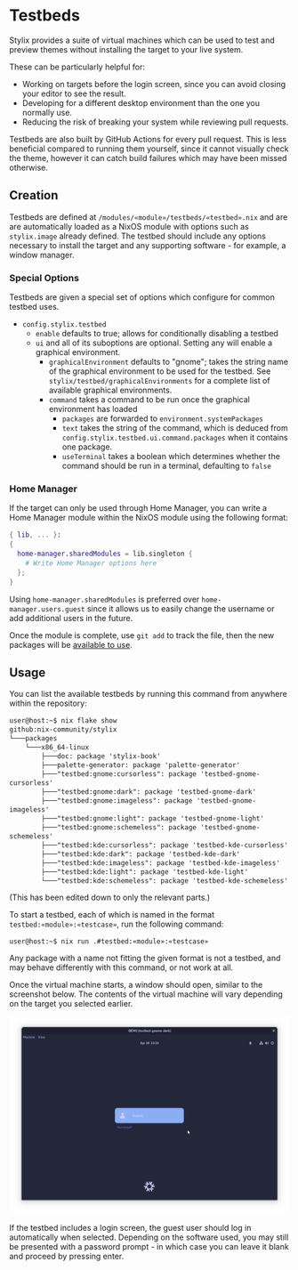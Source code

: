 # Testbeds

Stylix provides a suite of virtual machines which can be used to test and
preview themes without installing the target to your live system.

These can be particularly helpful for:

- Working on targets before the login screen, since you can avoid closing your
editor to see the result.
- Developing for a different desktop environment than the one you normally use.
- Reducing the risk of breaking your system while reviewing pull requests.

Testbeds are also built by GitHub Actions for every pull request. This is less
beneficial compared to running them yourself, since it cannot visually check the
theme, however it can catch build failures which may have been missed otherwise.

## Creation

Testbeds are defined at `/modules/«module»/testbeds/«testbed».nix` and are are
automatically loaded as a NixOS module with options such as `stylix.image`
already defined. The testbed should include any options necessary to install the
target and any supporting software - for example, a window manager.

### Special Options

Testbeds are given a special set of options which configure for common testbed
uses.

- `config.stylix.testbed`
  - `enable` defaults to true; allows for conditionally disabling a testbed
  - `ui` and all of its suboptions are optional. Setting any will enable a
    graphical environment.
    - `graphicalEnvironment` defaults to "gnome"; takes the string name of the graphical
      environment to be used for the testbed. See
      `stylix/testbed/graphicalEnvironments` for a complete list of available
      graphical environments.
    - `command` takes a command to be run once the graphical environment
      has loaded
      - `packages` are forwarded to `environment.systemPackages`
      - `text` takes the string of the command, which is deduced from
        `config.stylix.testbed.ui.command.packages` when it contains one
        package.
      - `useTerminal` takes a boolean which determines whether the command
        should be run in a terminal, defaulting to `false`

### Home Manager

If the target can only be used through Home Manager, you can write a Home
Manager module within the NixOS module using the following format:

```nix
{ lib, ... }:
{
  home-manager.sharedModules = lib.singleton {
    # Write Home Manager options here
  };
}
```

Using `home-manager.sharedModules` is preferred over `home-manager.users.guest`
since it allows us to easily change the username or add additional users in the
future.

Once the module is complete, use `git add` to track the file, then the new
packages will be [available to use](#usage).

## Usage

You can list the available testbeds by running this command from anywhere within
the repository:

```console
user@host:~$ nix flake show
github:nix-community/stylix
└───packages
    └───x86_64-linux
        ├───doc: package 'stylix-book'
        ├───palette-generator: package 'palette-generator'
        ├───"testbed:gnome:cursorless": package 'testbed-gnome-cursorless'
        ├───"testbed:gnome:dark": package 'testbed-gnome-dark'
        ├───"testbed:gnome:imageless": package 'testbed-gnome-imageless'
        ├───"testbed:gnome:light": package 'testbed-gnome-light'
        ├───"testbed:gnome:schemeless": package 'testbed-gnome-schemeless'
        ├───"testbed:kde:cursorless": package 'testbed-kde-cursorless'
        ├───"testbed:kde:dark": package 'testbed-kde-dark'
        ├───"testbed:kde:imageless": package 'testbed-kde-imageless'
        ├───"testbed:kde:light": package 'testbed-kde-light'
        └───"testbed:kde:schemeless": package 'testbed-kde-schemeless'
```

(This has been edited down to only the relevant parts.)

To start a testbed, each of which is named in the format
`testbed:«module»:«testcase»`, run the following command:

```console
user@host:~$ nix run .#testbed:«module»:«testcase»
```

Any package with a name not fitting the given format is not a testbed, and may
behave differently with this command, or not work at all.

Once the virtual machine starts, a window should open, similar to the screenshot
below. The contents of the virtual machine will vary depending on the target you
selected earlier.

![GDM login screen with a dark background color and showing a guest user](testbed_gnome_default_dark.png)

If the testbed includes a login screen, the guest user should log in
automatically when selected. Depending on the software used, you may still be
presented with a password prompt - in which case you can leave it blank and
proceed by pressing enter.
